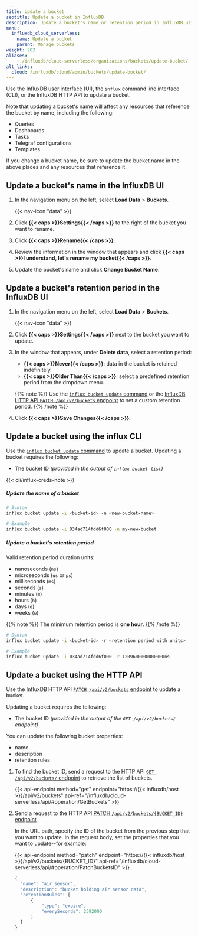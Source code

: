```yaml
---
title: Update a bucket
seotitle: Update a bucket in InfluxDB
description: Update a bucket's name or retention period in InfluxDB using the InfluxDB UI or the influx CLI.
menu:
  influxdb_cloud_serverless:
    name: Update a bucket
    parent: Manage buckets
weight: 202
aliases:
    - /influxdb/cloud-serverless/organizations/buckets/update-bucket/
alt_links:
  cloud: /influxdb/cloud/admin/buckets/update-bucket/
---
```


Use the InfluxDB user interface (UI), the `influx` command line interface (CLI), or the InfluxDB HTTP API to update a bucket.

Note that updating a bucket's name will affect any resources that reference the bucket by name, including the following:

  - Queries
  - Dashboards
  - Tasks
  - Telegraf configurations
  - Templates

If you change a bucket name, be sure to update the bucket name in the above places and any resources that reference it.

## Update a bucket's name in the InfluxDB UI

1. In the navigation menu on the left, select **Load Data** > **Buckets**.

    {{< nav-icon "data" >}}

2. Click **{{< caps >}}Settings{{< /caps >}}** to the right of the bucket you want to rename.
3. Click **{{< caps >}}Rename{{< /caps >}}**.
3. Review the information in the window that appears and click **{{< caps >}}I understand, let's rename my bucket{{< /caps >}}**.
4. Update the bucket's name and click **Change Bucket Name**.

## Update a bucket's retention period in the InfluxDB UI

1. In the navigation menu on the left, select **Load Data** > **Buckets**.

    {{< nav-icon "data" >}}

2. Click **{{< caps >}}Settings{{< /caps >}}** next to the bucket you want to update.
3. In the window that appears, under **Delete data**, select a retention period:

    - **{{< caps >}}Never{{< /caps >}}**: data in the bucket is retained indefinitely.
    - **{{< caps >}}Older Than{{< /caps >}}**: select a predefined retention period from the dropdown menu.

    {{% note %}}
Use the [`influx bucket update` command](#update-a-buckets-retention-period)
or the [InfluxDB HTTP API `PATCH /api/v2/buckets` endpoint](/influxdb/cloud-serverless/api/#operation/PatchBucketsID) to set a custom retention period.
    {{% /note %}}
5. Click **{{< caps >}}Save Changes{{< /caps >}}**.

## Update a bucket using the influx CLI

Use the [`influx bucket update` command](/influxdb/cloud-serverless/reference/cli/influx/bucket/update)
to update a bucket.
Updating a bucket requires the following:

- The bucket ID _(provided in the output of `influx bucket list`)_

{{< cli/influx-creds-note >}}

##### Update the name of a bucket

```sh
# Syntax
influx bucket update -i <bucket-id> -n <new-bucket-name>

# Example
influx bucket update -i 034ad714fdd6f000 -n my-new-bucket
```

##### Update a bucket's retention period

Valid retention period duration units:

- nanoseconds (`ns`)
- microseconds (`us` or `µs`)
- milliseconds (`ms`)
- seconds (`s`)
- minutes (`m`)
- hours (`h`)
- days (`d`)
- weeks (`w`)

{{% note %}}
The minimum retention period is **one hour**.
{{% /note %}}

```sh
# Syntax
influx bucket update -i <bucket-id> -r <retention period with units>

# Example
influx bucket update -i 034ad714fdd6f000 -r 1209600000000000ns
```

## Update a bucket using the HTTP API

Use the InfluxDB HTTP API [`PATCH /api/v2/buckets` endpoint](/influxdb/cloud-serverless/api/#operation/PatchBucketsID)
to update a bucket.

Updating a bucket requires the following:

- The bucket ID _(provided in the output of the `GET /api/v2/buckets/` endpoint)_

You can update the following bucket properties:
- name
- description
- retention rules

1. To find the bucket ID, send a request to the HTTP API [`GET /api/v2/buckets/` endpoint](/influxdb/cloud-serverless/api/#operation/GetBuckets) to retrieve the list of buckets. <!-- @TODO: provide API auth note about tokens and read access to buckets -->

    {{< api-endpoint method="get" endpoint="https://{{< influxdb/host >}}/api/v2/buckets" api-ref="/influxdb/cloud-serverless/api/#operation/GetBuckets" >}}

2. Send a request to the HTTP API [PATCH `/api/v2/buckets/{BUCKET_ID}` endpoint](/influxdb/cloud-serverless/api/#operation/PatchBucketsID).

    In the URL path, specify the ID of the bucket from the previous step that you want to update.
    In the request body, set the properties that you want to update--for example:

    {{< api-endpoint method="patch" endpoint="https://{{< influxdb/host >}}/api/v2/buckets/{BUCKET_ID}" api-ref="/influxdb/cloud-serverless/api/#operation/PatchBucketsID" >}}

    ```js
    {
      "name": "air_sensor",
      "description": "bucket holding air sensor data",
      "retentionRules": [
          {
              "type": "expire",
              "everySeconds": 2592000
          }
      ]
    }
    ```
